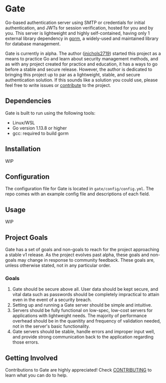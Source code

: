 # Gate

Go-based authentication server using SMTP or credentials for initial authentication, and JWTs for session verification,
hosted for you and by you. This server is lightweight and highly self-contained, having only 1 external library dependency
in [gorm](https://github.com/go-gorm/gorm), a widely-used and maintained library for database management.

Gate is currently in alpha. The author ([jnichols2719](https://github.com/jakenichols2719)) started this project as a 
means to practice Go and learn about security management methods, and as with any project created for practice and education, 
it has a ways to go before a stable and secure release. However, the author is dedicated to bringing this project up to par as a 
lightweight, stable, and secure authentication solution. If this sounds like a solution you could use, please feel free to write issues
or [contribute](CONTRIBUTING.md) to the project.

## Dependencies

Gate is built to run using the following tools:

- Linux/WSL
- Go version 1.13.8 or higher
- gcc: required to build gorm

## Installation

WIP

## Configuration

The configuration file for Gate is located in `gate/config/config.yml`. The repo comes with an example config file and descriptions
of each field.

## Usage

WIP

## Project Goals

Gate has a set of goals and non-goals to reach for the project approaching a stable v1 release. As the project evolves past alpha, these
goals and non-goals may change in response to community feedback. These goals are, unless otherwise stated, not in any particular order.

### Goals

1. Gate should be secure above all. User data should be kept secure, and vital data such as passwords should be completely impractical
to attain even in the event of a security breach.
2. Setting up and running a Gate server should be simple and intuitive.
3. Servers should be fully functional on low-spec, low-cost servers for applications with lightweight needs. The majority of performance
overhead should be in the quanitity and frequency of validation needed, not in the server's basic functionality.
4. Gate servers should be stable, handle errors and improper input well, and provide strong communication back to the application regarding
those errors.

## Getting Involved

Contributions to Gate are highly appreciated! Check [CONTRIBUTING](CONTRIBUTING.md) to learn what you can do to help.
